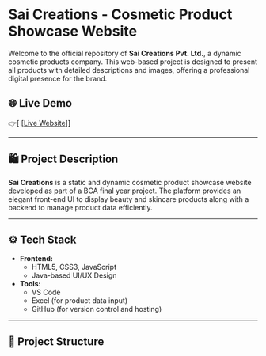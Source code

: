 # Sai Creations - Cosmetic Product Showcase Website

Welcome to the official repository of **Sai Creations Pvt. Ltd.**, a dynamic cosmetic products company. This web-based project is designed to present all products with detailed descriptions and images, offering a professional digital presence for the brand.

## 🌐 Live Demo

👉[ [[Live Website](https://niknikhil22.github.io/Sai-creations/)]]

---

## 🛍️ Project Description

**Sai Creations** is a static and dynamic cosmetic product showcase website developed as part of a BCA final year project. The platform provides an elegant front-end UI to display beauty and skincare products along with a backend to manage product data efficiently.

---

## ⚙️ Tech Stack

- **Frontend:**
  - HTML5, CSS3, JavaScript
  - Java-based UI/UX Design
- **Tools:**
  - VS Code
  - Excel (for product data input)
  - GitHub (for version control and hosting)

---

## 📁 Project Structure

